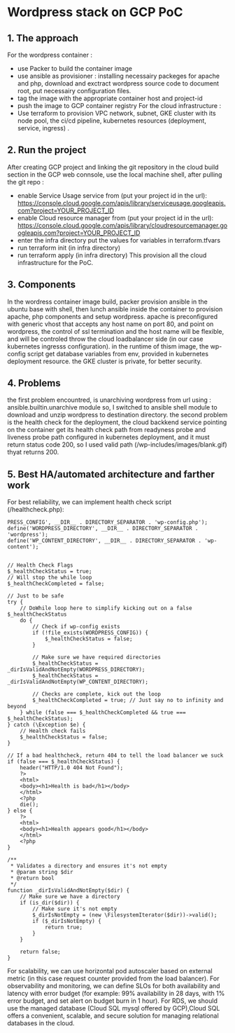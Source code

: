 # Wordpress stack on GCP PoC

## 1. The approach
For the wordpress container :
- use Packer to build the container image
- use ansible as provisioner : installing necessairy packeges for apache and php, download and exctract wordpress source code to document root, put necessairy configuration files.
- tag the image with the appropriate container host and project-id
- push the image to GCP container registry 
For the cloud infrastructure :
- Use terraform to provision VPC network, subnet, GKE cluster with its node pool, the ci/cd pipeline, kubernetes resources (deployment, service, ingress) .

## 2. Run the project
After creating GCP project and linking the git repository in the cloud build section in the GCP web connsole, use the local machine shell, after pulling the git repo :
- enable Service Usage service from (put your project id in the url): https://console.cloud.google.com/apis/library/serviceusage.googleapis.com?project=YOUR_PROJECT_ID
- enable Cloud resource manager from (put your project id in the url): https://console.cloud.google.com/apis/library/cloudresourcemanager.googleapis.com?project=YOUR_PROJECT_ID
- enter the infra directory put the values for variables in terraform.tfvars
- run terraform init (in infra directory)
- run terraform apply (in infra directory)
This provision all the cloud infrastructure for the PoC.

## 3. Components
In the wordress container image build, packer provision ansible in the ubuntu base with shell, then lunch ansible inside the container to provision apache, php components and setup wordpress.
apache is preconfigured with generic vhost that accepts any host name on port 80, and point on wordpress, the control of ssl termination and the host name will be flexible, and will be controled throw the cloud loadbalancer side (in our case kubernetes ingresss configuration).
in the runtime of thism image, the wp-config script get database variables from env, provided in kubernetes deployment resource.
the GKE cluster is private, for better security.

## 4. Problems
the first problem encountred, is unarchiving wordpress from url using : ansible.builtin.unarchive module
so, I switched to ansible shell module to download and unzip wordpress to destination directory.
the second problem is the health check for the deployment, the cloud backkend service pointing on the container get its health check path from readyness probe and liveness probe path configured in kubernetes deployment, and it must return status code 200, so I used valid path (/wp-includes/images/blank.gif) thyat returns 200.

## 5. Best HA/automated architecture and farther work
For best reliability, we can implement health check script (/healthcheck.php):
```
PRESS_CONFIG', __DIR__ . DIRECTORY_SEPARATOR . 'wp-config.php');
define('WORDPRESS_DIRECTORY', __DIR__ . DIRECTORY_SEPARATOR . 'wordpress');
define('WP_CONTENT_DIRECTORY', __DIR__ . DIRECTORY_SEPARATOR . 'wp-content');


// Health Check Flags
$_healthCheckStatus = true;
// Will stop the while loop
$_healthCheckCompleted = false;

// Just to be safe
try {
    // DoWhile loop here to simplify kicking out on a false $_healthCheckStatus
    do {
        // Check if wp-config exists
        if (!file_exists(WORDPRESS_CONFIG)) {
            $_healthCheckStatus = false;
        }

        // Make sure we have required directories
        $_healthCheckStatus = _dirIsValidAndNotEmpty(WORDPRESS_DIRECTORY);
        $_healthCheckStatus = _dirIsValidAndNotEmpty(WP_CONTENT_DIRECTORY);

        // Checks are complete, kick out the loop
        $_healthCheckCompleted = true; // Just say no to infinity and beyond
    } while (false === $_healthCheckCompleted && true === $_healthCheckStatus);
} catch (\Exception $e) {
    // Health check fails
    $_healthCheckStatus = false;
}

// If a bad healthcheck, return 404 to tell the load balancer we suck
if (false === $_healthCheckStatus) {
    header("HTTP/1.0 404 Not Found");
    ?>
    <html>
    <body><h1>Health is bad</h1></body>
    </html>
    <?php
    die();
} else {
    ?>
    <html>
    <body><h1>Health appears good</h1></body>
    </html>
    <?php
}

/**
 * Validates a directory and ensures it's not empty
 * @param string $dir
 * @return bool
 */
function _dirIsValidAndNotEmpty($dir) {
    // Make sure we have a directory
    if (is_dir($dir)) {
        // Make sure it's not empty
        $_dirIsNotEmpty = (new \FilesystemIterator($dir))->valid();
        if ($_dirIsNotEmpty) {
            return true;
        }
    }

    return false;
}
```
For scalability, we can use horizontal pod autoscaler based on external metric (in this case request counter provided from the load balancer).
For observability and monitoring, we can define SLOs for both availability and latency with error budget (for example: 99% availability in 28 days, with 1% error budget, and set alert on budget burn in 1 hour).
For RDS, we should use the managed database (Cloud SQL mysql offered by GCP),Cloud SQL offers a convenient, scalable, and secure solution for managing relational databases in the cloud. 
